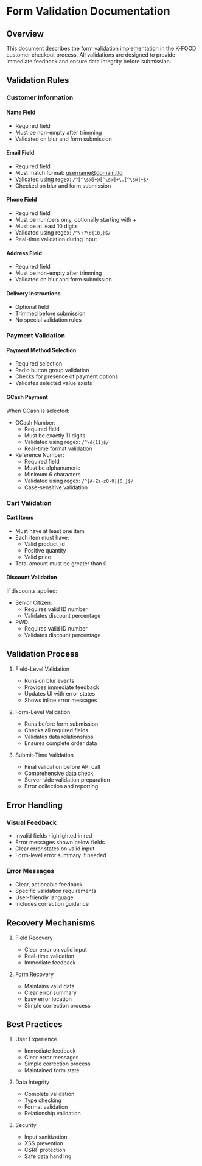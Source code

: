 # Form Validation Documentation

## Overview

This document describes the form validation implementation in the K-FOOD customer checkout process. All validations are designed to provide immediate feedback and ensure data integrity before submission.

## Validation Rules

### Customer Information

#### Name Field

- Required field
- Must be non-empty after trimming
- Validated on blur and form submission

#### Email Field

- Required field
- Must match format: username@domain.tld
- Validated using regex: `/^[^\s@]+@[^\s@]+\.[^\s@]+$/`
- Checked on blur and form submission

#### Phone Field

- Required field
- Must be numbers only, optionally starting with +
- Must be at least 10 digits
- Validated using regex: `/^\+?\d{10,}$/`
- Real-time validation during input

#### Address Field

- Required field
- Must be non-empty after trimming
- Validated on blur and form submission

#### Delivery Instructions

- Optional field
- Trimmed before submission
- No special validation rules

### Payment Validation

#### Payment Method Selection

- Required selection
- Radio button group validation
- Checks for presence of payment options
- Validates selected value exists

#### GCash Payment

When GCash is selected:

- GCash Number:
  - Required field
  - Must be exactly 11 digits
  - Validated using regex: `/^\d{11}$/`
  - Real-time format validation
- Reference Number:
  - Required field
  - Must be alphanumeric
  - Minimum 6 characters
  - Validated using regex: `/^[A-Za-z0-9]{6,}$/`
  - Case-sensitive validation

### Cart Validation

#### Cart Items

- Must have at least one item
- Each item must have:
  - Valid product_id
  - Positive quantity
  - Valid price
- Total amount must be greater than 0

#### Discount Validation

If discounts applied:

- Senior Citizen:
  - Requires valid ID number
  - Validates discount percentage
- PWD:
  - Requires valid ID number
  - Validates discount percentage

## Validation Process

1. Field-Level Validation

   - Runs on blur events
   - Provides immediate feedback
   - Updates UI with error states
   - Shows inline error messages

2. Form-Level Validation

   - Runs before form submission
   - Checks all required fields
   - Validates data relationships
   - Ensures complete order data

3. Submit-Time Validation
   - Final validation before API call
   - Comprehensive data check
   - Server-side validation preparation
   - Error collection and reporting

## Error Handling

### Visual Feedback

- Invalid fields highlighted in red
- Error messages shown below fields
- Clear error states on valid input
- Form-level error summary if needed

### Error Messages

- Clear, actionable feedback
- Specific validation requirements
- User-friendly language
- Includes correction guidance

## Recovery Mechanisms

1. Field Recovery

   - Clear error on valid input
   - Real-time validation
   - Immediate feedback

2. Form Recovery
   - Maintains valid data
   - Clear error summary
   - Easy error location
   - Simple correction process

## Best Practices

1. User Experience

   - Immediate feedback
   - Clear error messages
   - Simple correction process
   - Maintained form state

2. Data Integrity

   - Complete validation
   - Type checking
   - Format validation
   - Relationship validation

3. Security
   - Input sanitization
   - XSS prevention
   - CSRF protection
   - Safe data handling
